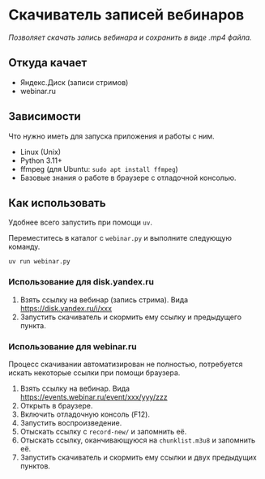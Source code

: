 # Скачиватель записей вебинаров

*Позволяет скачать запись вебинара и сохранить в виде .mp4 файла.*


## Откуда качает

* Яндекс.Диск (записи стримов)
* webinar.ru


## Зависимости

Что нужно иметь для запуска приложения и работы с ним.

* Linux (Unix)
* Python 3.11+
* ffmpeg (для Ubuntu: `sudo apt install ffmpeg`)
* Базовые знания о работе в браузере с отладочной консолью.


## Как использовать

Удобнее всего запустить при помощи `uv`.

Переместитесь в каталог с `webinar.py` и выполните следующую команду. 

```shell
uv run webinar.py
```


### Использование для disk.yandex.ru

1. Взять ссылку на вебинар (запись стрима). Вида https://disk.yandex.ru/i/xxx
2. Запустить скачиватель и скормить ему ссылку и предыдущего пункта.


### Использование для webinar.ru

Процесс скачивании автоматизирован не полностью, потребуется искать
некоторые ссылки при помощи браузера.

1. Взять ссылку на вебинар. Вида https://events.webinar.ru/event/xxx/yyy/zzz
2. Открыть в браузере.
3. Включить отладочную консоль (F12).
4. Запустить воспроизведение.
5. Отыскать ссылку с `record-new/` и запомнить её.
6. Отыскать ссылку, оканчивающуюся на `chunklist.m3u8` и запомнить её.
7. Запустить скачиватель и скормить ему ссылки и двух предыдущих пунктов.
